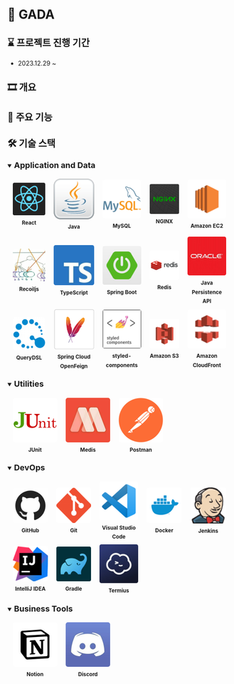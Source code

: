# 🍄 GADA

## ⌛ 프로젝트 진행 기간

- 2023.12.29 ~

## 🎞️ 개요

## 📑 주요 기능

## 🛠️ 기술 스택

<details open>
    <summary><b style="font-size: 18px">Application and Data</b></summary>
    <table style="border-collapse: separate; border-spacing: 5px 5px;">
        <tbody>
            <tr>
                <td align="center" style="border-radius: 5%;">
                    <img src="./docs/image/icons/react.png" style="border-radius: 5%;" width="100px" alt=""/><br />
                    <sub><b>React</b></sub><br />
                </td>
                <td align="center" style="border-radius: 5%;">
                    <img src="./docs/image/icons/java.png" style="border-radius: 5%;" width="100px" alt=""/><br />
                    <sub><b>Java</b></sub><br />
                </td>
                <td align="center" style="border-radius: 5%;">
                    <img src="./docs/image/icons/mysql.png" style="border-radius: 5%;" width="100px" alt=""/><br />
                    <sub><b>MySQL</b></sub><br />
                </td>
                <td align="center" style="border-radius: 5%;">
                    <img src="./docs/image/icons/nginx.png" style="border-radius: 5%;" width="100px" alt=""/><br />
                    <sub><b>NGINX</b></sub><br />
                </td>
                <td align="center" style="border-radius: 5%;">
                    <img src="./docs/image/icons/amazon-ec2.png" style="border-radius: 5%;" width="100px;" alt=""/><br />
                    <sub><b>Amazon EC2</b></sub><br />
                </td>
            <tr/>
            <tr>
                <td align="center" style="border-radius: 5%;">
                    <img src="./docs/image/icons/recoil.jpg" style="border-radius: 5%;" width="100px" alt=""/><br />
                    <sub><b>Recoiljs</b></sub><br />
                </td>
                <td align="center" style="border-radius: 5%;">
                    <img src="./docs/image/icons/typescript.jpg" style="border-radius: 5%;" width="100px" alt=""/><br />
                    <sub><b>TypeScript</b></sub><br />
                </td>
                <td align="center" style="border-radius: 5%;">
                    <img src="./docs/image/icons/springboot.png" style="border-radius: 5%;" width="100px" alt=""/><br />
                    <sub><b>Spring Boot</b></sub><br />
                </td>
                <td align="center" style="border-radius: 5%;">
                    <img src="./docs/image/icons/redis.png" style="border-radius: 5%;" width="100px" alt=""/><br />
                    <sub><b>Redis</b></sub><br />
                </td>
                <td align="center" style="border-radius: 5%;">
                    <img src="./docs/image/icons/jpa.jpg" style="border-radius: 5%;" width="100px" alt=""/><br />
                    <sub><b>Java Persistence API</b></sub><br />
                </td>
            </tr>
            <tr>
                <td align="center" style="border-radius: 5%;">
                    <img src="./docs/image/icons/querydsl.png" style="border-radius: 5%;" width="100px" alt=""/><br />
                    <sub><b>QueryDSL</b></sub><br />
                </td>
                <td align="center" style="border-radius: 5%;">
                    <img src="./docs/image/icons/openfeign.png" style="border-radius: 5%;" width="100px" alt=""/><br />
                    <sub><b>Spring Cloud OpenFeign</b></sub><br />
                </td>
                <td align="center" style="border-radius: 5%;">
                    <img src="./docs/image/icons/styled-components.png" style="border-radius: 5%;" width="100px" alt=""/><br />
                    <sub><b>styled-components</b></sub><br />
                </td>
                <td align="center" style="border-radius: 5%;">
                    <img src="./docs/image/icons/amazon-s3.png" style="border-radius: 5%;" width="100px" alt=""/><br />
                    <sub><b>Amazon S3</b></sub><br />
                </td>
                <td align="center" style="border-radius: 5%;">
                    <img src="./docs/image/icons/amazon-cloudfront.png" style="border-radius: 5%;" width="100px" alt=""/><br />
                    <sub><b>Amazon CloudFront</b></sub><br />
                </td>
            </tr>
        </tbody>
    </table>
</details>

<details open>
    <summary><b style="font-size: 18px">Utilities</b></summary>
    <table style="border-collapse: separate; border-spacing: 5px 5px;">
        <tbody>
            <tr>
                <td align="center" style="border-radius: 5%;">
                    <img src="./docs/image/icons/junit.png" style="border-radius: 5%;" width="100px" alt=""/><br />
                    <sub><b>JUnit</b></sub><br />
                </td>
                <td align="center" style="border-radius: 5%;">
                    <img src="./docs/image/icons/medis.jpg" style="border-radius: 5%;" width="100px" alt=""/><br />
                    <sub><b>Medis</b></sub><br />
                </td>
                <td align="center" style="border-radius: 5%;">
                    <img src="./docs/image/icons/postman.png" style="border-radius: 5%;" width="100px" alt=""/><br />
                    <sub><b>Postman</b></sub><br />
                </td>
            </tr>
        </tbody>
    </table>
</details>

<details open>
    <summary><b style="font-size: 18px">DevOps</b></summary>
    <table style="border-collapse: separate; border-spacing: 5px 5px;">
        <tbody>
            <tr>
                <td align="center" style="border-radius: 5%;">
                    <img src="./docs/image/icons/github.jpg" style="border-radius: 5%;" width="100px" alt=""/><br />
                    <sub><b>GitHub</b></sub><br />
                </td>
                <td align="center" style="border-radius: 5%;">
                    <img src="./docs/image/icons/git.png" style="border-radius: 5%;" width="100px" alt=""/><br />
                    <sub><b>Git</b></sub><br />
                </td>
                <td align="center" style="border-radius: 5%;">
                    <img src="./docs/image/icons/Visual_Studio_Code.png" style="border-radius: 5%;" width="100px" alt=""/><br />
                    <sub><b>Visual Studio Code</b></sub><br />
                </td>
                <td align="center" style="border-radius: 5%;">
                    <img src="./docs/image/icons/docker.png" style="border-radius: 5%;" width="100px" alt=""/><br />
                    <sub><b>Docker</b></sub><br />
                </td>
                <td align="center" style="border-radius: 5%;">
                    <img src="./docs/image/icons/jenkins.png" style="border-radius: 5%;" width="100px" alt=""/><br />
                    <sub><b>Jenkins</b></sub><br />
                </td>
            </tr>
            <tr>
                <td align="center" style="border-radius: 5%;">
                    <img src="./docs/image/icons/IntelliJIDEA.png" style="border-radius: 5%;" width="100px" alt=""/><br />
                    <sub><b>IntelliJ IDEA</b></sub><br />
                </td>
                <td align="center" style="border-radius: 5%;">
                    <img src="./docs/image/icons/gradle.png" style="border-radius: 5%;" width="100px" alt=""/><br />
                    <sub><b>Gradle</b></sub><br />
                </td>
                <td align="center" style="border-radius: 5%;">
                    <img src="./docs/image/icons/termius.jpg" style="border-radius: 5%;" width="100px" alt=""/><br />
                    <sub><b>Termius</b></sub><br />
                </td>
            </tr>
        </tbody>
    </table>
</details>

<details open>
    <summary><b style="font-size: 18px">Business Tools</b></summary>
    <table style="border-collapse: separate; border-spacing: 5px 5px;">
        <tbody>
            <tr>
                <td align="center" style="border-radius: 5%;">
                    <img src="./docs/image/icons/notion.jpg" style="border-radius: 5%;" width="100px" alt=""/><br />
                    <sub><b>Notion</b></sub><br />
                </td>
                <td align="center" style="border-radius: 5%;">
                    <img src="./docs/image/icons/discord.jpg" style="border-radius: 5%;" width="100px" alt=""/><br />
                    <sub><b>Discord</b></sub><br />
                </td>
            </tr>
        </tbody>
    </table>
</details>
